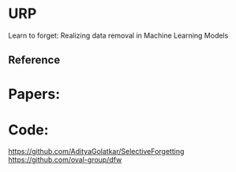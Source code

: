 # URP
Learn to forget: Realizing data removal in Machine Learning Models

## Reference
# Papers:

# Code: 
https://github.com/AdityaGolatkar/SelectiveForgetting
https://github.com/oval-group/dfw
